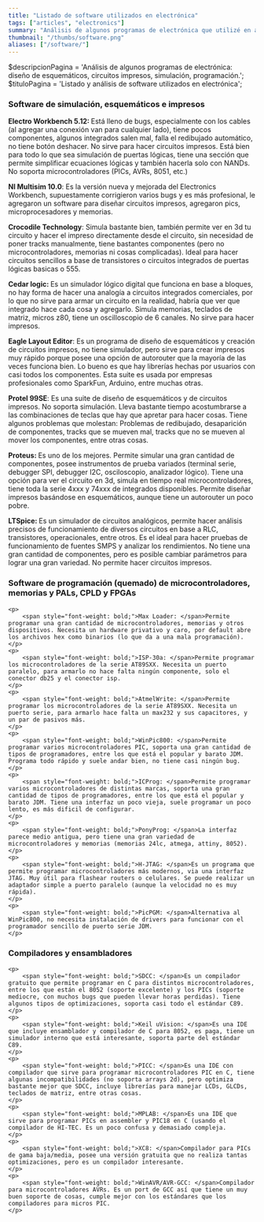 ```yaml
---
title: "Listado de software utilizados en electrónica"
tags: ["articles", "electronics"]
summary: "Análisis de algunos programas de electrónica que utilizé en algún momento."
thumbnail: "/thumbs/software.png"
aliases: ["/software/"]
---
```

$descripcionPagina = 'Análisis de algunos programas de electrónica: diseño de esquemáticos, circuitos impresos, simulación, programación.';
	$tituloPagina = 'Listado y análisis de software utilizados en electrónica';
<h3>Software de simulación, esquemáticos e impresos</h3>
	<p>
		<span style="font-weight: bold;">Electro Workbench 5.12: </span>Está lleno de bugs, especialmente con los cables (al agregar una conexión van para cualquier lado), tiene pocos componentes, algunos integrados salen mal, falla el redibujado automático, no tiene botón deshacer. No sirve para hacer circuitos impresos. Está bien para todo lo que sea simulación de puertas lógicas, tiene una sección que permite simplificar ecuaciones lógicas y también hacerla solo con NANDs. No soporta microcontroladores (PICs, AVRs, 8051, etc.)
	</p>
	<p>
		<span style="font-weight: bold;">NI Multisim 10.0</span>: Es la versión nueva y mejorada del Electronics Workbench, supuestamente corrigieron varios bugs y es más profesional, le agregaron un software para diseñar circuitos impresos, agregaron pics, microprocesadores y memorias.
	</p>		
	<p>
		<span style="font-weight: bold;">Crocodile Technology</span>: Simula bastante bien, también permite ver en 3d tu circuito y hacer el impreso directamente desde el circuito, sin necesidad de poner tracks manualmente, tiene bastantes componentes (pero no microcontroladores, memorias ni cosas complicadas). Ideal para hacer circuitos sencillos a base de transistores o circuitos integrados de puertas lógicas basicas o 555.
	</p>
	<p>
		<span style="font-weight: bold;">Cedar logic: </span>Es un simulador lógico digital que funciona en base a bloques, no hay forma de hacer una analogía a circuitos integrados comerciales, por lo que no sirve para armar un circuito en la realidad, habría que ver que integrado hace cada cosa y agregarlo. Simula memorias, teclados de matriz, micros z80, tiene un oscilloscopio de 6 canales. No sirve para hacer impresos.
	</p>
	<p>
		<span style="font-weight: bold;">Eagle Layout Editor</span>: Es un programa de diseño de esquemáticos y creación de circuitos impresos, no tiene simulador, pero sirve para crear impresos muy rápido porque posee una opción de autorouter que la mayoría de las veces funciona bien. Lo bueno es que hay librerías hechas por usuarios con casi todos los componentes. Esta suite es usada por empresas profesionales como SparkFun, Arduino, entre muchas otras.
	</p>
	<p>
		<span style="font-weight: bold;">Protel 99SE</span>: Es una suite de diseño de esquemáticos y de circuitos impresos. No soporta simulación. Lleva bastante tiempo acostumbrarse a las combinaciones de teclas que hay que apretar para hacer cosas. Tiene algunos problemas que molestan: Problemas de redibujado, desaparición de componentes, tracks que se mueven mal, tracks que no se mueven al mover los componentes, entre otras cosas.
	</p>
	<p>
		<span style="font-weight: bold;">Proteus: </span>Es uno de los mejores. Permite simular una gran cantidad de componentes, posee instrumentos de prueba variados (terminal serie, debugger SPI, debugger I2C, osciloscopio, analizador lógico). Tiene una opción para ver el circuito en 3d, simula en tiempo real microcontroladores, tiene toda la serie 4xxx y 74xxx de integrados disponibles. Permite diseñar impresos basándose en esquemáticos, aunque tiene un autorouter un poco pobre. 
	</p>
	<p>
		<span style="font-weight: bold;">LTSpice: </span>Es un simulador de circuitos analógicos, permite hacer análisis precisos de funcionamiento de diversos circuitos en base a RLC, transistores, operacionales, entre otros. Es el ideal para hacer pruebas de funcionamiento de fuentes SMPS y analizar los rendimientos. No tiene una gran cantidad de componentes, pero es posible cambiar parámetros para lograr una gran variedad. No permite hacer circuitos impresos.
	</p>

<h3>Software de programación (quemado) de microcontroladores, memorias y PALs, CPLD y FPGAs</h3>

	<p>
		<span style="font-weight: bold;">Max Loader: </span>Permite programar una gran cantidad de microcontroladores, memorias y otros dispositivos. Necesita un hardware privativo y caro, por default abre los archivos hex como binarios (lo que da a una mala programación).
	</p>
	<p>
		<span style="font-weight: bold;">ISP-30a: </span>Permite programar los microcontroladores de la serie AT89SXX. Necesita un puerto paralelo, para armarlo no hace falta ningún componente, solo el conector db25 y el conector isp.
	</p>
	<p>
		<span style="font-weight: bold;">AtmelWrite: </span>Permite programar los microcontroladores de la serie AT89SXX. Necesita un puerto serie, para armarlo hace falta un max232 y sus capacitores, y un par de pasivos más.
	</p>	
	<p>
		<span style="font-weight: bold;">WinPic800: </span>Permite programar varios microcontroladores PIC, soporta una gran cantidad de tipos de programadores, entre los que está el popular y barato JDM. Programa todo rápido y suele andar bien, no tiene casi ningún bug.
	</p>
	<p>
		<span style="font-weight: bold;">ICProg: </span>Permite programar varios microcontroladores de distintas marcas, soporta una gran cantidad de tipos de programadores, entre los que está el popular y barato JDM. Tiene una interfaz un poco vieja, suele programar un poco lento, es más dificil de configurar.
	</p>
	<p>
		<span style="font-weight: bold;">PonyProg: </span>La interfaz parece medio antigua, pero tiene una gran variedad de microcontroladores y memorias (memorias 24lc, atmega, attiny, 8052).
	</p>
	<p>
		<span style="font-weight: bold;">H-JTAG: </span>Es un programa que permite programar microcontroladores más modernos, via una interfaz JTAG. Muy útil para flashear routers o celulares. Se puede realizar un adaptador simple a puerto paralelo (aunque la velocidad no es muy rápida).
	</p>
	<p>
		<span style="font-weight: bold;">PicPGM: </span>Alternativa al WinPic800, no necesita instalación de drivers para funcionar con el programador sencillo de puerto serie JDM.
	</p>

<h3>Compiladores y ensambladores</h3>

	<p>
		<span style="font-weight: bold;">SDCC: </span>Es un compilador gratuito que permite programar en C para distintos microcontroladores, entre los que están el 8052 (soporte excelente) y los PICs (soporte mediocre, con muchos bugs que pueden llevar horas perdidas). Tiene algunos tipos de optimizaciones, soporta casi todo el estándar C89.
	</p>
	<p>
		<span style="font-weight: bold;">Keil uVision: </span>Es una IDE que incluye ensamblador y compilador de C para 8052, es paga, tiene un simulador interno que está interesante, soporta parte del estándar C89.
	</p>
	<p>
		<span style="font-weight: bold;">PICC: </span>Es una IDE con compilador que sirve para programar microcontroladores PIC en C, tiene algunas incompatibilidades (no soporta arrays 2d), pero optimiza bastante mejor que SDCC, incluye librerías para manejar LCDs, GLCDs, teclados de matriz, entre otras cosas.
	</p>
	<p>
		<span style="font-weight: bold;">MPLAB: </span>Es una IDE que sirve para programar PICs en assembler y PIC18 en C (usando el compilador de HI-TEC. Es un poco confusa y demasiado compleja.
	</p>
	<p>
		<span style="font-weight: bold;">XC8: </span>Compilador para PICs de gama baja/media, posee una versión gratuita que no realiza tantas optimizaciones, pero es un compilador interesante.
	</p>
	<p>
		<span style="font-weight: bold;">WinAVR/AVR-GCC: </span>Compilador para microcontroladores AVRs. Es un port de GCC así que tiene un muy buen soporte de cosas, cumple mejor con los estándares que los compiladores para micros PIC.
	</p>